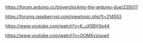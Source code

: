 https://forum.arduino.cc/t/overclocking-the-arduino-due/235017

https://forums.raspberrypi.com/viewtopic.php?t=214553

https://www.youtube.com/watch?v=K_uX5EH3p44

https://www.youtube.com/watch?v=OOMXyzquwiI